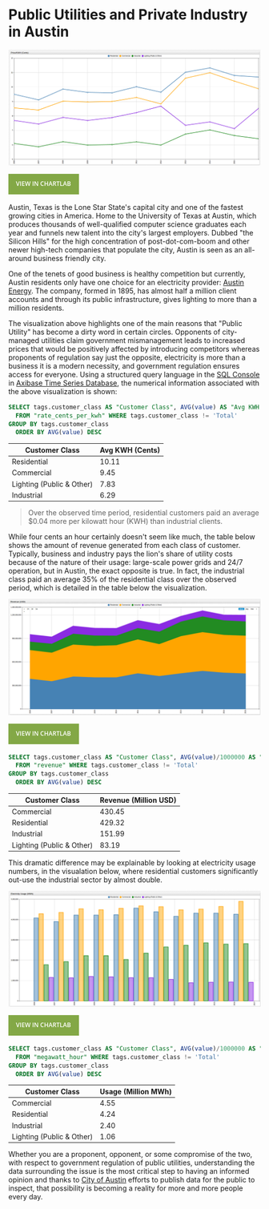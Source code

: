 # Public Utilities and Private Industry in Austin

![](Images/AP-001.png)

[![View in ChartLab](Images/button.png)](https://apps.axibase.com/chartlab/efc684ff/2/#fullscreen)

Austin, Texas is the Lone Star State's capital city and one of the fastest growing cities in America. Home to the University
of Texas at Austin, which produces thousands of well-qualified computer science graduates each year and funnels new talent into
the city's largest employers. Dubbed "the Silicon Hills" for the high concentration of post-dot-com-boom and other newer
high-tech companies that populate the city, Austin is seen as an all-around business friendly city.

One of the tenets of good business is healthy competition but currently, Austin residents only have one choice for an electricity
provider: [Austin Energy](https://austinenergy.com/wps/portal/ae/home/!ut/p/a1/jY_NCsIwEISfxUOOmk2rUr3F-tOqWPBQay6SSqyVmoQ0VXx7o-BFFF3YwzLfzuxihjPMJL-UBbelkrx6zKy_I1GvS0ZA5sGUDIBGq266DmN_RogDtg6AL0Xh1_4GsycCXuBFIXhxMknGEKdJSpNFCLPQfwHfI-Z_HEll7gcFZkYchBGm0xj33NFaXQ8RIOBNbUsppDDFrbNXZwRXXSPQylheOVm4zlVjEThRc3lra6MOZSU-eR9VbXH2bon1OYNTr7osaat1B4vV0aY!/dl5/d5/L2dBISEvZ0FBIS9nQSEh/).
The company, formed in 1895, has almost half a million client accounts and through its public infrastructure, gives lighting
to more than a million residents.

The visualization above highlights one of the main reasons that "Public Utility" has become a dirty word in certain
circles. Opponents of city-managed utilities claim government mismanagement leads to increased prices that would be positively
affected by introducing competitors whereas proponents of regulation say just the opposite, electricity is more than a business
it is a modern necessity, and government regulation ensures access for everyone. Using a structured query language in the
[SQL Console](https://axibase.com/docs/atsd/sql/) in [Axibase Time Series Database](https://axibase.com/products/axibase-time-series-database/), the numerical information associated with the above visualization is shown:

```sql
SELECT tags.customer_class AS "Customer Class", AVG(value) AS "Avg KWH (Cents)"
  FROM "rate_cents_per_kwh" WHERE tags.customer_class != 'Total'
GROUP BY tags.customer_class
  ORDER BY AVG(value) DESC
```

| Customer Class            | Avg KWH (Cents) |
|---------------------------|-----------------|
| Residential               | 10.11           |
| Commercial                | 9.45            |
| Lighting (Public & Other) | 7.83            |
| Industrial                | 6.29            |

> Over the observed time period, residential customers paid an average $0.04 more per kilowatt hour (KWH) than industrial
clients.

While four cents an hour certainly doesn't seem like much, the table below shows the amount of revenue generated from each class of customer. Typically, business and industry
pays the lion's share of utility costs because of the nature of their usage: large-scale power grids and 24/7 operation, but
in Austin, the exact opposite is true. In fact, the industrial class paid an average 35% of the residential class over the
observed period, which is detailed in the table below the visualization.

![](Images/AP-002.png)

[![View in ChartLab](Images/button.png)](https://apps.axibase.com/chartlab/efc684ff/3/#fullscreen)

```sql
SELECT tags.customer_class AS "Customer Class", AVG(value)/1000000 AS "Revenue (Million USD)"
  FROM "revenue" WHERE tags.customer_class != 'Total'
GROUP BY tags.customer_class
  ORDER BY AVG(value) DESC
```

| Customer Class            | Revenue (Million USD) |
|---------------------------|-----------------------|
| Commercial                | 430.45                |
| Residential               | 429.32                |
| Industrial                | 151.99                |
| Lighting (Public & Other) | 83.19                 |

This dramatic difference may be explainable by looking at electricity usage numbers, in the visualation below, where residential
customers significantly out-use the industrial sector by almost double.

![](Images/AP-003.png)

[![View in ChartLab](Images/button.png)](https://apps.axibase.com/chartlab/efc684ff/4/#fullscreen)

```sql
SELECT tags.customer_class AS "Customer Class", AVG(value)/1000000 AS "Usage (Million MWh)"
  FROM "megawatt_hour" WHERE tags.customer_class != 'Total'
GROUP BY tags.customer_class
  ORDER BY AVG(value) DESC
```

| Customer Class            | Usage (Million MWh) |
|---------------------------|---------------------|
| Commercial                | 4.55                |
| Residential               | 4.24                |
| Industrial                | 2.40                |
| Lighting (Public & Other) | 1.06                |

Whether you are a proponent, opponent, or some compromise of the two, with respect to government regulation of public utilities,
understanding the data surrounding the issue is the most critical step to having an informed opinion and thanks to [City of Austin](https://data.austintexas.gov/)
efforts to publish data for the public to inspect, that possibility is becoming a reality for more and more people every day.
